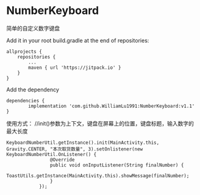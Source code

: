 # NumberKeyboard
简单的自定义数字键盘

Add it in your root build.gradle at the end of repositories:

	allprojects {
		repositories {
			...
			maven { url 'https://jitpack.io' }
		}
	}
  
Add the dependency

	dependencies {
	        implementation 'com.github.WilliamLu1991:NumberKeyboard:v1.1'
	}


使用方式：
//init()参数为上下文，键盘在屏幕上的位置，键盘标题，输入数字的最大长度

	KeyboardNumberUtil.getInstance().init(MainActivity.this, Gravity.CENTER, "本次取货数量", 3).setOnlistener(new KeyboardNumberUtil.OnListener() {
                    @Override
                    public void onInputListener(String finalNumber) {
                        ToastUtils.getInstance(MainActivity.this).showMessage(finalNumber);
                    }
                });
